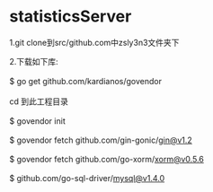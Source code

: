 # statisticsServer

1.git clone到src/github.com中zsly3n3文件夹下

2.下载如下库:<br/><br/>$ go get github.com/kardianos/govendor<br/><br/>cd 到此工程目录<br/><br/>$ govendor init<br/><br/>$ govendor fetch github.com/gin-gonic/gin@v1.2<br/><br/>$ govendor fetch github.com/go-xorm/xorm@v0.5.6<br/><br/>$ github.com/go-sql-driver/mysql@v1.4.0
